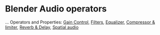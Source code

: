 # Blender Audio operators

...
Operators and Properties: [Gain Control](blender-audio-gain.md), [Filters](blender-audio-filter.md), [Equalizer](blender-audio-equalizer.md), [Compressor & limiter](blender-audio-compressor.md), [Reverb & Delay](blender-audio-compressor.md), [Spatial audio](blender-audio-spatial.md)
